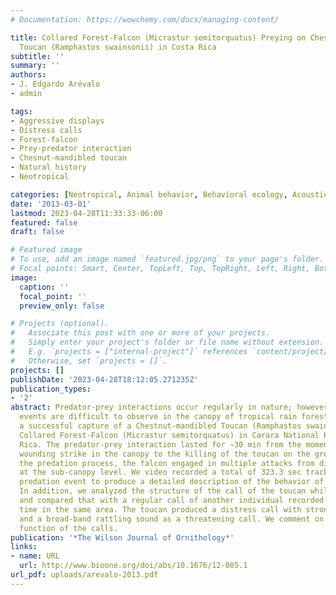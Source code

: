 ```yaml
---
# Documentation: https://wowchemy.com/docs/managing-content/

title: Collared Forest-Falcon (Micrastur semitorquatus) Preying on Chestnut-mandibled
  Toucan (Ramphastos swainsonii) in Costa Rica
subtitle: ''
summary: ''
authors:
- J. Edgardo Arévalo
- admin

tags:
- Aggressive displays
- Distress calls
- Forest-falcon
- Prey-predator interaction
- Chesnut-mandibled toucan
- Natural history
- Neotropical

categories: [Neotropical, Animal behavior, Behavioral ecology, Acoustic communication]
date: '2013-03-01'
lastmod: 2023-04-28T11:33:33-06:00
featured: false
draft: false

# Featured image
# To use, add an image named `featured.jpg/png` to your page's folder.
# Focal points: Smart, Center, TopLeft, Top, TopRight, Left, Right, BottomLeft, Bottom, BottomRight.
image:
  caption: ''
  focal_point: ''
  preview_only: false

# Projects (optional).
#   Associate this post with one or more of your projects.
#   Simply enter your project's folder or file name without extension.
#   E.g. `projects = ["internal-project"]` references `content/project/deep-learning/index.md`.
#   Otherwise, set `projects = []`.
projects: []
publishDate: '2023-04-28T18:12:05.271235Z'
publication_types:
- '2'
abstract: Predator-prey interactions occur regularly in nature; however, predation
  events are difficult to observe in the canopy of tropical rain forests. We describe
  a successful capture of a Chestnut-mandibled Toucan (Ramphastos swainsonii) by a
  Collared Forest-Falcon (Micrastur semitorquatus) in Carara National Park, Costa
  Rica. The predator-prey interaction lasted for ∼30 min from the moment of the first
  wounding strike in the canopy to the killing of the toucan on the ground. During
  the predation process, the falcon engaged in multiple attacks from different directions
  at the sub-canopy level. We video recorded a total of 323.3 sec tracks during the
  predation event to produce a detailed description of the behavior of both species.
  In addition, we analyzed the structure of the call of the toucan while being attacked
  and compared that with a regular call of another individual recorded at a different
  time in the same area. The toucan produced a distress call with strong harmonics
  and a broad-band rattling sound as a threatening call. We comment on the possible
  function of the calls.
publication: '*The Wilson Journal of Ornithology*'
links:
- name: URL
  url: http://www.bioone.org/doi/abs/10.1676/12-085.1
url_pdf: uploads/arevalo-2013.pdf
---
```

